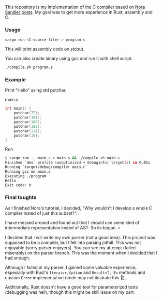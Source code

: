 This repository is my implementation of the C compiler based on [Nora Sandler
posts](https://norasandler.com/). My goal was to get more experience in Rust,
assembly and C.

### Usage

```sh
cargo run <C-source-file> > program.s
```

This will print assembly code on stdout.

You can also create binary using gcc and run it with shell script.

```sh
./compile.sh program.s
```

### Example

Print "Hello" using std putchar.

main.c
```c
int main() {
    putchar(72);
    putchar(101);
    putchar(108);
    putchar(108);
    putchar(111);
    putchar(10);
}
```

Run

```sh
$ cargo run -- main.c > main.s && ./compile.sh main.s
Finished `dev` profile [unoptimized + debuginfo] target(s) in 0.01s
Running `target/debug/compiler main.c`
Running gcc on main.s
Executing ./program
Hello
Exit code: 0
```

### Final toughts

As I finished Nora's tutorial, I decided, "Why wouldn't I develop a whole C
compiler insted of just this subset?". 

I have messed around and found out that I should use some kind of intermediate
representation insted of AST. So its began. 💀

I decided that I will write my own parser (not a good idea). This project was
supposed to be a compiler, but I fell into parsing pitfall. This was not
enjoyable (sorry parser enjoyers). You can see my attempt (failed
miserably) on the parser branch. This was the moment when I decided that I had
enough.

Although I failed at my parser, I gained some valuable experience, especially
with Rust's `Iterator`, `Option` and `Result<T, E>` methods and custom `Error`
implementation (code may not ilustrate this 🗿).

Additionally, Rust doesn't have a good tool for parameterized tests (debugging was hell), though this might be
skill issue on my part.
